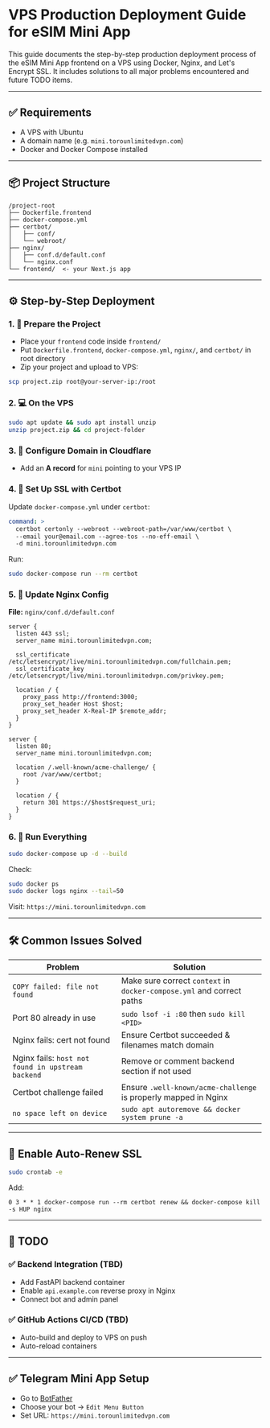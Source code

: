 # VPS Production Deployment Guide for eSIM Mini App

This guide documents the step-by-step production deployment process of the eSIM Mini App frontend on a VPS using Docker, Nginx, and Let's Encrypt SSL. It includes solutions to all major problems encountered and future TODO items.

---

## ✅ Requirements
- A VPS with Ubuntu
- A domain name (e.g. `mini.torounlimitedvpn.com`)
- Docker and Docker Compose installed

---

## 📦 Project Structure
```
/project-root
├── Dockerfile.frontend
├── docker-compose.yml
├── certbot/
│   ├── conf/
│   └── webroot/
├── nginx/
│   ├── conf.d/default.conf
│   └── nginx.conf
└── frontend/  <- your Next.js app
```

---

## ⚙ Step-by-Step Deployment

### 1. 📁 Prepare the Project
- Place your `frontend` code inside `frontend/`
- Put `Dockerfile.frontend`, `docker-compose.yml`, `nginx/`, and `certbot/` in root directory
- Zip your project and upload to VPS:

```bash
scp project.zip root@your-server-ip:/root
```

### 2. 💻 On the VPS
```bash
sudo apt update && sudo apt install unzip
unzip project.zip && cd project-folder
```

### 3. 🔧 Configure Domain in Cloudflare
- Add an **A record** for `mini` pointing to your VPS IP

### 4. 🔐 Set Up SSL with Certbot
Update `docker-compose.yml` under `certbot`:
```yml
command: >
  certbot certonly --webroot --webroot-path=/var/www/certbot \
  --email your@email.com --agree-tos --no-eff-email \
  -d mini.torounlimitedvpn.com
```
Run:
```bash
sudo docker-compose run --rm certbot
```

### 5. 🔄 Update Nginx Config
**File:** `nginx/conf.d/default.conf`
```nginx
server {
  listen 443 ssl;
  server_name mini.torounlimitedvpn.com;

  ssl_certificate /etc/letsencrypt/live/mini.torounlimitedvpn.com/fullchain.pem;
  ssl_certificate_key /etc/letsencrypt/live/mini.torounlimitedvpn.com/privkey.pem;

  location / {
    proxy_pass http://frontend:3000;
    proxy_set_header Host $host;
    proxy_set_header X-Real-IP $remote_addr;
  }
}

server {
  listen 80;
  server_name mini.torounlimitedvpn.com;

  location /.well-known/acme-challenge/ {
    root /var/www/certbot;
  }

  location / {
    return 301 https://$host$request_uri;
  }
}
```

### 6. 🚀 Run Everything
```bash
sudo docker-compose up -d --build
```
Check:
```bash
sudo docker ps
sudo docker logs nginx --tail=50
```
Visit: `https://mini.torounlimitedvpn.com`

---

## 🛠️ Common Issues Solved

| Problem | Solution |
|--------|----------|
| `COPY failed: file not found` | Make sure correct `context` in `docker-compose.yml` and correct paths |
| Port 80 already in use | `sudo lsof -i :80` then `sudo kill <PID>` |
| Nginx fails: cert not found | Ensure Certbot succeeded & filenames match domain |
| Nginx fails: `host not found in upstream backend` | Remove or comment backend section if not used |
| Certbot challenge failed | Ensure `.well-known/acme-challenge` is properly mapped in Nginx |
| `no space left on device` | `sudo apt autoremove && docker system prune -a` |

---

## 🔁 Enable Auto-Renew SSL
```bash
sudo crontab -e
```
Add:
```
0 3 * * 1 docker-compose run --rm certbot renew && docker-compose kill -s HUP nginx
```

---

## 🔮 TODO

### ✅ Backend Integration (TBD)
- Add FastAPI backend container
- Enable `api.example.com` reverse proxy in Nginx
- Connect bot and admin panel

### ✅ GitHub Actions CI/CD (TBD)
- Auto-build and deploy to VPS on push
- Auto-reload containers

---

## ✅ Telegram Mini App Setup
- Go to [BotFather](https://t.me/BotFather)
- Choose your bot → `Edit Menu Button`
- Set URL: `https://mini.torounlimitedvpn.com`